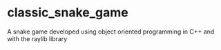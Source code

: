 # classic_snake_game
A snake game developed using object oriented programming in C++ and with the raylib library

